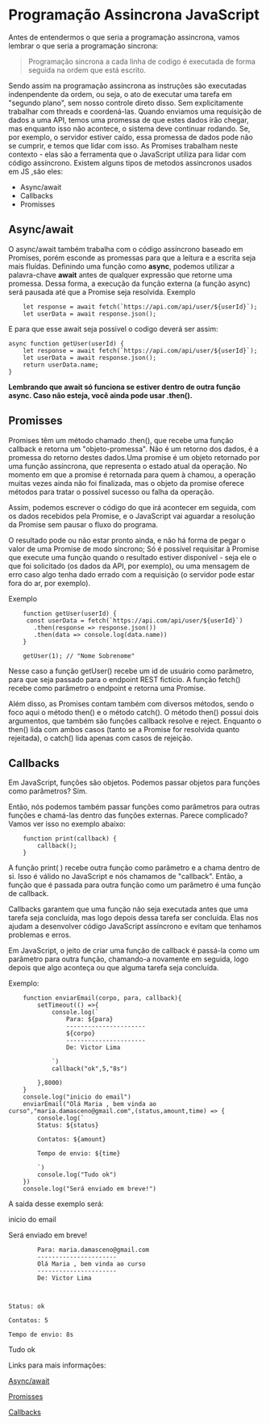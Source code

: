 # Programação Assincrona JavaScript
Antes de entendermos o que seria a programação assincrona, vamos lembrar o que seria a programação sincrona:
>Programação sincrona a cada linha de codigo é executada de forma seguida na ordem que está escrito.

Sendo assim na programação assincrona as instruções são executadas indenpendente da ordem, ou seja,  o ato de executar uma tarefa em "segundo plano", sem nosso controle direto disso. Sem explicitamente trabalhar com threads e coordená-las. 
Quando enviamos uma requisição de dados a uma API, temos uma promessa de que estes dados irão chegar, mas enquanto isso não acontece, o sistema deve continuar rodando. Se, por exemplo, o servidor estiver caído, essa promessa de dados pode não se cumprir, e temos que lidar com isso. As Promises trabalham neste contexto - elas são a ferramenta que o JavaScript utiliza para lidar com código assíncrono.
Existem alguns tipos de metodos assincronos usados em JS ,são eles:
- Async/await
- Callbacks
- Promisses

## Async/await
O async/await também trabalha com o código assíncrono baseado em Promises, porém esconde as promessas para que a leitura e a escrita seja mais fluídas.
Definindo uma função como **async**, podemos utilizar a palavra-chave **await** antes de qualquer expressão que retorne uma promessa. Dessa forma, a execução da função externa (a função async) será pausada até que a Promise seja resolvida.
Exemplo
```
    let response = await fetch(`https://api.com/api/user/${userId}`);
    let userData = await response.json();
```
E para que esse await seja possivel o codigo deverá ser assim:

```
async function getUser(userId) {
    let response = await fetch(`https://api.com/api/user/${userId}`);
    let userData = await response.json();
    return userData.name;
}
```
**Lembrando que await só funciona se estiver dentro de outra função async. Caso não esteja, você ainda pode usar .then().**


## Promisses
Promises têm um método chamado .then(), que recebe uma função callback e retorna um "objeto-promessa". Não é um retorno dos dados, é a promessa do retorno destes dados.Uma promise é um objeto retornado por uma função assíncrona, que representa o estado atual da operação. No momento em que a promise é retornada para quem à chamou, a operação muitas vezes ainda não foi finalizada, mas o objeto da promise oferece métodos para tratar o possível sucesso ou falha da operação.

Assim, podemos escrever o código do que irá acontecer em seguida, com os dados recebidos pela Promise, e o JavaScript vai aguardar a resolução da Promise sem pausar o fluxo do programa.

O resultado pode ou não estar pronto ainda, e não há forma de pegar o valor de uma Promise de modo síncrono; Só é possível requisitar à Promise que execute uma função quando o resultado estiver disponível - seja ele o que foi solicitado (os dados da API, por exemplo), ou uma mensagem de erro caso algo tenha dado errado com a requisição (o servidor pode estar fora do ar, por exemplo).

Exemplo
```
    function getUser(userId) {
     const userData = fetch(`https://api.com/api/user/${userId}`)
       .then(response => response.json())
       .then(data => console.log(data.name))
    }
    
    getUser(1); // "Nome Sobrenome"
```

Nesse caso a função getUser() recebe um id de usuário como parâmetro, para que seja passado para o endpoint REST fictício. A função fetch() recebe como parâmetro o endpoint e retorna uma Promise.

Além disso, as Promises contam também com diversos métodos, sendo o foco aqui o método then() e o método catch­(). O método then() possui dois argumentos, que também são funções callback resolve e reject. Enquanto o then() lida com ambos casos (tanto se a Promise for resolvida quanto rejeitada), o catch() lida apenas com casos de rejeição.

## Callbacks

Em JavaScript, funções são objetos. Podemos passar objetos para funções como parâmetros? Sim.

Então, nós podemos também passar funções como parâmetros para outras funções e chamá-las dentro das funções externas. Parece complicado? Vamos ver isso no exemplo abaixo:
```
    function print(callback) {  
        callback();
    }
```

A função print( ) recebe outra função como parâmetro e a chama dentro de si. Isso é válido no JavaScript e nós chamamos de "callback". Então, a função que é passada para outra função como um parâmetro é uma função de callback. 

Callbacks garantem que uma função não seja executada antes que uma tarefa seja concluída, mas logo depois dessa tarefa ser concluída. Elas nos ajudam a desenvolver código JavaScript assíncrono e evitam que tenhamos problemas e erros.

Em JavaScript, o jeito de criar uma função de callback é passá-la como um parâmetro para outra função, chamando-a novamente em seguida, logo depois que algo aconteça ou que alguma tarefa seja concluída.

Exemplo:
```
    function enviarEmail(corpo, para, callback){
        setTimeout(() =>{
            console.log(`
                Para: ${para}
                ----------------------
                ${corpo}
                ----------------------
                De: Victor Lima  
    
            `) 
            callback("ok",5,"8s")
    
        },8000)
    }
    console.log("inicio do email")
    enviarEmail("Olá Maria , bem vinda ao curso","maria.damasceno@gmail.com",(status,amount,time) => {
        console.log(`
        Status: ${status}
    
        Contatos: ${amount}
    
        Tempo de envio: ${time}
    
        `)
        console.log("Tudo ok")
    })
    console.log("Será enviado em breve!")

```
A saida desse exemplo será:

inicio do email

Será enviado em breve!

            Para: maria.damasceno@gmail.com
            ----------------------
            Olá Maria , bem vinda ao curso
            ----------------------
            De: Victor Lima  

        

    Status: ok

    Contatos: 5

    Tempo de envio: 8s

    
Tudo ok

Links para mais informações:

[Async/await](https://developer.mozilla.org/pt-BR/docs/conflicting/Learn/JavaScript/Asynchronous/Promises)

[Promisses](https://developer.mozilla.org/pt-BR/docs/Learn/JavaScript/Asynchronous/Promises)

[Callbacks](https://www.freecodecamp.org/portuguese/news/funcoes-de-callback-em-javascript-o-que-sao-e-como-usa-las/)
